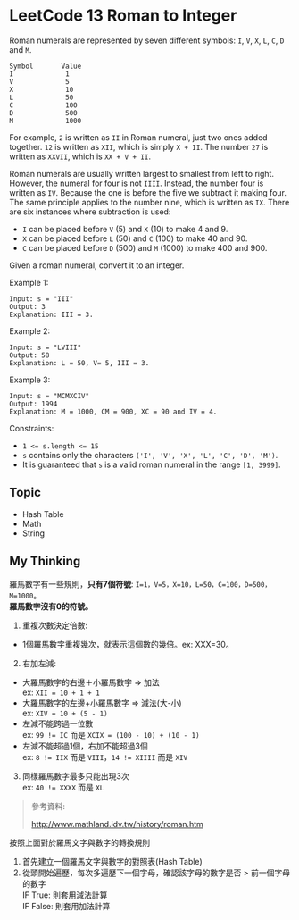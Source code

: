 # LeetCode 13 Roman to Integer
Roman numerals are represented by seven different symbols: `I`, `V`, `X`, `L`, `C`, `D` and `M`.

```
Symbol       Value
I             1
V             5
X             10
L             50
C             100
D             500
M             1000
```

For example, `2` is written as `II` in Roman numeral, just two ones added together. `12` is written as `XII`, which is simply `X + II`. The number `27` is written as `XXVII`, which is `XX + V + II`.

Roman numerals are usually written largest to smallest from left to right. However, the numeral for four is not `IIII`. Instead, the number four is written as `IV`. Because the one is before the five we subtract it making four. The same principle applies to the number nine, which is written as `IX`. There are six instances where subtraction is used:

- `I` can be placed before `V` (5) and `X` (10) to make 4 and 9. 
- `X` can be placed before `L` (50) and `C` (100) to make 40 and 90. 
- `C` can be placed before `D` (500) and `M` (1000) to make 400 and 900.

Given a roman numeral, convert it to an integer.

Example 1:

```
Input: s = "III"
Output: 3
Explanation: III = 3.
```

Example 2:

```
Input: s = "LVIII"
Output: 58
Explanation: L = 50, V= 5, III = 3.
```

Example 3:

```
Input: s = "MCMXCIV"
Output: 1994
Explanation: M = 1000, CM = 900, XC = 90 and IV = 4.
```

Constraints:

- `1 <= s.length <= 15`
- `s` contains only the characters `('I', 'V', 'X', 'L', 'C', 'D', 'M')`.
- It is guaranteed that `s` is a valid roman numeral in the range `[1, 3999]`.

## Topic
- Hash Table
- Math
- String

## My Thinking
羅馬數字有一些規則，**只有7個符號**: `I=1，V=5，X=10，L=50，C=100，D=500，M=1000`。<br>**羅馬數字沒有0的符號。**
1. 重複次數決定倍數: 
  - 1個羅馬數字重複幾次，就表示這個數的幾倍。ex: ⅩⅩⅩ=30。
2. 右加左減:
  - 大羅馬數字的右邊＋小羅馬數字 => 加法<br> ex: `XII = 10 + 1 + 1`
  - 大羅馬數字的左邊+小羅馬數字 => 減法(大-小)<br> ex: `XIV = 10 + (5 - 1)`
  - 左減不能跨過一位數<br> ex: `99 != IC` 而是 `XCIX = (100 - 10) + (10 - 1)`
  - 左減不能超過1個，右加不能超過3個<br> ex: `8 != IIX` 而是 `VIII`，`14 != XIIII` 而是 `XIV`
3. 同樣羅馬數字最多只能出現3次<br> ex: `40 != XXXX` 而是 `XL`

> 參考資料:
>
> http://www.mathland.idv.tw/history/roman.htm

按照上面對於羅馬文字與數字的轉換規則

1. 首先建立一個羅馬文字與數字的對照表(Hash Table)
2. 從頭開始遍歷，每次多遍歷下一個字母，確認該字母的數字是否 > 前一個字母的數字<br>IF True: 則套用減法計算<br>IF False: 則套用加法計算